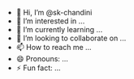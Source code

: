 - 👋 Hi, I’m @sk-chandini
- 👀 I’m interested in ...
- 🌱 I’m currently learning ...
- 💞️ I’m looking to collaborate on ...
- 📫 How to reach me ...
- 😄 Pronouns: ...
- ⚡ Fun fact: ...

<!---
sk-chandini/sk-chandini is a ✨ special ✨ repository because its `README.md` (this file) appears on your GitHub profile.
You can click the Preview link to take a look at your changes.
--->
